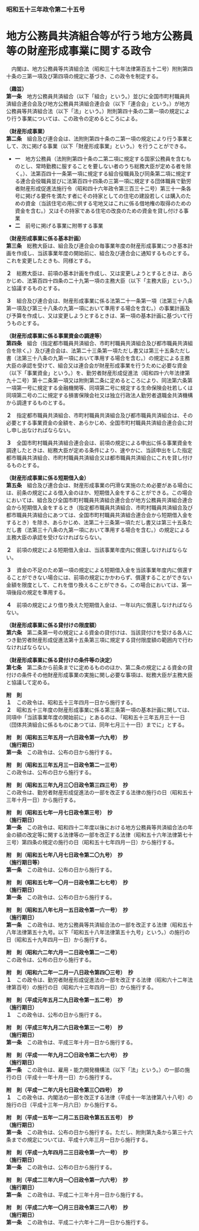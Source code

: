 ### 昭和五十三年政令第二十五号  
# 地方公務員共済組合等が行う地方公務員等の財産形成事業に関する政令  
　内閣は、地方公務員等共済組合法（昭和三十七年法律第百五十二号）附則第四十条の三第一項及び第四項の規定に基づき、この政令を制定する。  
  
**（趣旨）**  
**第一条**　地方公務員共済組合（以下「組合」という。）並びに全国市町村職員共済組合連合会及び地方公務員共済組合連合会（以下「連合会」という。）が地方公務員等共済組合法（以下「法」という。）附則第四十条の二第一項の規定により行う事業については、この政令の定めるところによる。  
  
**（財産形成事業）**  
**第二条**　組合及び連合会は、法附則第四十条の二第一項の規定により行う事業として、次に掲げる事業（以下「財産形成事業」という。）を行うことができる。  
* **一**　地方公務員（法附則第四十条の二第二項に規定する国家公務員を含むものとし、常時勤務に服することを要しない者のうち総務大臣が定める者を除く。）、法第百四十一条第一項に規定する組合役職員及び同条第二項に規定する連合会役職員並びに法第百四十四条の三第一項に規定する団体職員で勤労者財産形成促進法施行令（昭和四十六年政令第三百三十二号）第三十一条各号に掲げる要件を満たす者にその持家としての住宅の建設若しくは購入のための資金（当該住宅の用に供する宅地又はこれに係る借地権の取得のための資金を含む。）又はその持家である住宅の改良のための資金を貸し付ける事業  
* **二**　前号に掲げる事業に附帯する事業  
  
**（財産形成事業に係る基本計画）**  
**第三条**　総務大臣は、組合及び連合会の毎事業年度の財産形成事業につき基本計画を作成し、当該事業年度の開始前に、組合及び連合会に通知するものとする。これを変更したときも、同様とする。  
  
**２**　総務大臣は、前項の基本計画を作成し、又は変更しようとするときは、あらかじめ、法第百四十四条の二十九第一項の主務大臣（以下「主務大臣」という。）と協議するものとする。  
  
**３**　組合及び連合会は、財産形成事業に係る法第二十一条第一項（法第三十八条第一項及び第三十八条の九第一項において準用する場合を含む。）の事業計画及び予算を作成し、又は変更しようとするときは、第一項の基本計画に基づいて行うものとする。  
  
**（財産形成事業に係る事業資金の調達等）**  
**第四条**　組合（指定都市職員共済組合、市町村職員共済組合及び都市職員共済組合を除く。）及び連合会は、法第二十三条第一項ただし書又は第三十五条ただし書（法第三十八条の九第一項において準用する場合を含む。）の規定による主務大臣の承認を受けて、組合又は連合会が財産形成事業を行うために必要な資金（以下「事業資金」という。）を、勤労者財産形成促進法（昭和四十六年法律第九十二号）第十二条第一項又は附則第二条に定めるところにより、同法第六条第一項第一号に規定する金融機関等、同項第二号に規定する生命保険会社若しくは同項第二号の二に規定する損害保険会社又は独立行政法人勤労者退職金共済機構から調達するものとする。  
  
**２**　指定都市職員共済組合、市町村職員共済組合及び都市職員共済組合は、その必要とする事業資金の金額を、あらかじめ、全国市町村職員共済組合連合会に対し申し出なければならない。  
  
**３**　全国市町村職員共済組合連合会は、前項の規定による申出に係る事業資金を調達したときは、総務大臣が定める条件により、速やかに、当該申出をした指定都市職員共済組合、市町村職員共済組合又は都市職員共済組合にこれを貸し付けるものとする。  
  
**（財産形成事業に係る短期借入金）**  
**第五条**　組合及び連合会は、財産形成事業の円滑な実施のため必要がある場合には、前条の規定による借入金のほか、短期借入金をすることができる。この場合においては、組合及び全国市町村職員共済組合連合会が地方公務員共済組合連合会から短期借入金をするとき（指定都市職員共済組合、市町村職員共済組合及び都市職員共済組合にあつては、全国市町村職員共済組合連合会から短期借入金をするとき）を除き、あらかじめ、法第二十三条第一項ただし書又は第三十五条ただし書（法第三十八条の九第一項において準用する場合を含む。）の規定による主務大臣の承認を受けなければならない。  
  
**２**　前項の規定による短期借入金は、当該事業年度内に償還しなければならない。  
  
**３**　資金の不足のため第一項の規定による短期借入金を当該事業年度内に償還することができない場合には、前項の規定にかかわらず、償還することができない金額を限度として、これを借り換えることができる。この場合においては、第一項後段の規定を準用する。  
  
**４**　前項の規定により借り換えた短期借入金は、一年以内に償還しなければならない。  
  
**（財産形成事業に係る貸付けの限度額）**  
**第六条**　第二条第一号の規定による資金の貸付けは、当該貸付けを受ける各人につき勤労者財産形成促進法第十五条第三項に規定する貸付限度額の範囲内で行わなければならない。  
  
**（財産形成事業に係る貸付けの条件等の決定）**  
**第七条**　第二条から前条までに定めるもののほか、第二条の規定による資金の貸付けの条件その他財産形成事業の実施に関し必要な事項は、総務大臣が主務大臣と協議して定める。  
  
**附　則**  
**１**　この政令は、昭和五十三年四月一日から施行する。  
**２**　昭和五十三年度の財産形成事業に係る第三条第一項の基本計画に関しては、同項中「当該事業年度の開始前に」とあるのは、「昭和五十三年五月三十一日（団体共済組合に係るものにあつては、同年七月三十一日）までに」とする。  
  
**附　則（昭和五三年五月一六日政令第一六九号）　抄**  
**（施行期日）**  
**第一条**　この政令は、公布の日から施行する。  
  
**附　則（昭和五三年五月三一日政令第二一三号）**  
この政令は、公布の日から施行する。  
  
**附　則（昭和五三年九月三〇日政令第三四三号）　抄**  
この政令は、勤労者財産形成促進法の一部を改正する法律の施行の日（昭和五十三年十月一日）から施行する。  
  
**附　則（昭和五七年一月七日政令第三号）　抄**  
**（施行期日）**  
**第一条**　この政令は、昭和四十二年度以後における地方公務員等共済組合法の年金の額の改定等に関する法律等の一部を改正する法律（昭和五十六年法律第七十三号）第四条の規定の施行の日（昭和五十七年四月一日）から施行する。  
  
**附　則（昭和五七年八月七日政令第二〇九号）　抄**  
**（施行期日等）**  
**第一条**　この政令は、公布の日から施行する。  
  
**附　則（昭和五七年一〇月一日政令第二七七号）　抄**  
**（施行期日）**  
**第一条**　この政令は、公布の日から施行する。  
  
**附　則（昭和五八年七月一五日政令第一六一号）　抄**  
**（施行期日）**  
**第一条**　この政令は、地方公務員等共済組合法の一部を改正する法律（昭和五十八年法律第五十九号。以下「昭和五十八年法律第五十九号」という。）の施行の日（昭和五十九年四月一日）から施行する。  
  
**附　則（昭和六二年六月一二日政令第二一二号）**  
この政令は、公布の日から施行する。  
  
**附　則（昭和六二年一二月一八日政令第四〇三号）　抄**  
**１**　この政令は、勤労者財産形成促進法の一部を改正する法律（昭和六十二年法律第百号）の施行の日（昭和六十三年四月一日）から施行する。  
  
**附　則（平成元年五月二九日政令第一五二号）　抄**  
**（施行期日）**  
**１**　この政令は、公布の日から施行する。  
  
**附　則（平成三年九月二六日政令第三一二号）　抄**  
**（施行期日）**  
**第一条**　この政令は、平成三年十月一日から施行する。  
  
**附　則（平成一一年九月二〇日政令第二七六号）　抄**  
**（施行期日）**  
**第一条**　この政令は、雇用・能力開発機構法（以下「法」という。）の一部の施行の日（平成十一年十月一日）から施行する。  
  
**附　則（平成一二年六月七日政令第三〇四号）　抄**  
**１**　この政令は、内閣法の一部を改正する法律（平成十一年法律第八十八号）の施行の日（平成十三年一月六日）から施行する。  
  
**附　則（平成一五年一二月二五日政令第五五五号）　抄**  
**（施行期日）**  
**第一条**　この政令は、公布の日から施行する。ただし、附則第九条から第三十六条までの規定については、平成十六年三月一日から施行する。  
  
**附　則（平成一九年四月二三日政令第一六一号）　抄**  
**（施行期日）**  
**第一条**　この政令は、公布の日から施行する。  
  
**附　則（平成二三年六月一〇日政令第一六六号）　抄**  
**（施行期日）**  
**第一条**　この政令は、平成二十三年十月一日から施行する。  
  
**附　則（平成二六年一〇月三日政令第三二八号）　抄**  
**（施行期日）**  
**第一条**　この政令は、平成二十六年十二月一日から施行する。  
  
